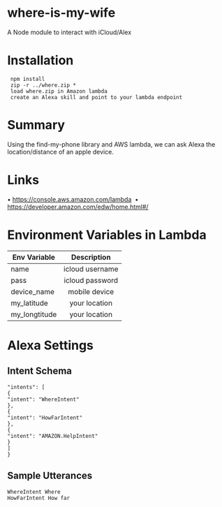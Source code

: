 # where-is-my-wife

A Node module to interact with iCloud/Alex

# Installation

```
 npm install
 zip -r ../where.zip *
 load where.zip in Amazon lambda
 create an Alexa skill and point to your lambda endpoint
```

# Summary

Using the find-my-phone library and AWS lambda, we can ask Alexa the location/distance of an apple device.

# Links
 • https://console.aws.amazon.com/lambda
 • https://developer.amazon.com/edw/home.html#/

# Environment Variables in Lambda
| Env Variable  | Description     |
| ------------- |:---------------:|
| name          | icloud username |
| pass          | icloud password | 
| device_name   | mobile device   | 
| my_latitude   | your location   |
| my_longtitude | your location   |

# Alexa Settings
## Intent Schema
```{
"intents": [
{
"intent": "WhereIntent"
},
{
"intent": "HowFarIntent"
},
{
"intent": "AMAZON.HelpIntent"
}
]
}
```

## Sample Utterances
```
WhereIntent Where
HowFarIntent How far
```
